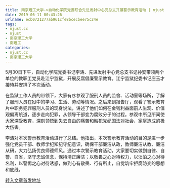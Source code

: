 ```yaml
---
title: 南京理工大学->自动化学院党委联合先进发射中心党总支开展警示教育活动 | njust.cc
date: 2019-06-11 00:43:26
urlname: ecb0721277ab961cfe8bcecbee75c24e
tags: 
- njust.cc
- njust
- 南京理工大学
- 南理工
categories:
- njust.cc
- 南京理工大学
---
```



5月30日下午，自动化学院党委书记李涛、先进发射中心党总支书记孙安带领两个单位的教职工党员赴江宁监狱，开展反腐倡廉警示教育。江宁监狱纪委书记庄玉才接待并安排了本次活动。

在监狱工作人员的带领下，大家有序参观了服刑人员的监舍、活动室等场所，了解了服刑人员在狱中的学习、生活、劳动等情况。之后来到报告厅，观看了警示教育片中职务犯罪服刑人员的现身说法，讲述了他们如何在金钱利益面前人生观、价值观偏离航道，逐步走向犯罪，从领导干部变为腐败分子的过程。参观中所见所闻使大家深受教育，深刻领悟到失去自由的痛苦和触犯党纪国法对社会、家庭造成的极大伤害。

李涛对本次警示教育活动进行了总结。他指出，本次警示教育活动的目的是进一步强化党员干部、教师学纪知纪守纪意识，确保干部廉洁从政，教师廉洁从教、廉洁从研，大力弘扬优良师德师风。通过本次警示教育活动，大家要切实做到自律、自警、自省，坚守忠诚信念，保持清正廉洁；以敬畏之心对待权力，以淡泊之心对待名利，以警惕之心对待诱惑，做到心有敬畏、行有所止，自觉筑牢拒腐防变的思想和底线。





[转入文章首发地址](http://zs.njust.edu.cn/18/fd/c4621a203005/page.htm)